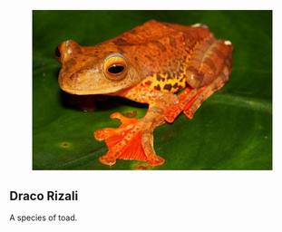 <figure class="image">

![](/static/files/discoveries/rhacophorus-rizali.jpg)

</figure>

## Draco Rizali

A species of toad.
